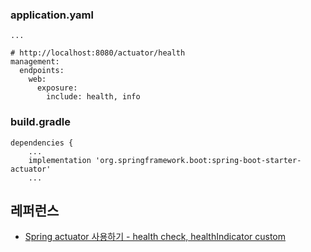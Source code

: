 ### application.yaml ###
```
...

# http://localhost:8080/actuator/health
management:
  endpoints:
    web:
      exposure:
        include: health, info
```

### build.gradle ###
```
dependencies {
	...
	implementation 'org.springframework.boot:spring-boot-starter-actuator'
	...
```

## 레퍼런스 ##

* [Spring actuator 사용하기 - health check, healthIndicator custom](https://truehong.tistory.com/124)
